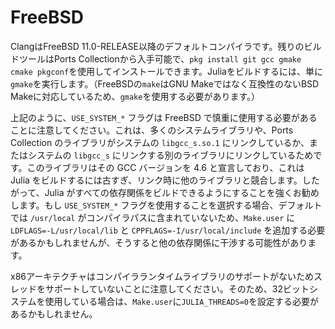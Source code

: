 # FreeBSD

ClangはFreeBSD 11.0-RELEASE以降のデフォルトコンパイラです。残りのビルドツールはPorts Collectionから入手可能で、`pkg install git gcc gmake cmake pkgconf`を使用してインストールできます。Juliaをビルドするには、単に`gmake`を実行します。（FreeBSDの`make`はGNU Makeではなく互換性のないBSD Makeに対応しているため、`gmake`を使用する必要があります。）

上記のように、`USE_SYSTEM_*` フラグは FreeBSD で慎重に使用する必要があることに注意してください。これは、多くのシステムライブラリや、Ports Collection のライブラリがシステムの `libgcc_s.so.1` にリンクしているか、またはシステムの `libgcc_s` にリンクする別のライブラリにリンクしているためです。このライブラリはその GCC バージョンを 4.6 と宣言しており、これは Julia をビルドするには古すぎ、リンク時に他のライブラリと競合します。したがって、Julia がすべての依存関係をビルドできるようにすることを強くお勧めします。もし `USE_SYSTEM_*` フラグを使用することを選択する場合、デフォルトでは `/usr/local` がコンパイラパスに含まれていないため、`Make.user` に `LDFLAGS=-L/usr/local/lib` と `CPPFLAGS=-I/usr/local/include` を追加する必要があるかもしれませんが、そうすると他の依存関係に干渉する可能性があります。

x86アーキテクチャはコンパイラランタイムライブラリのサポートがないためスレッドをサポートしていないことに注意してください。そのため、32ビットシステムを使用している場合は、`Make.user`に`JULIA_THREADS=0`を設定する必要があるかもしれません。

